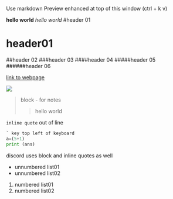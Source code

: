 Use markdown Preview enhanced at top of this window (ctrl + k v)

**hello world**
*hello world*
#header 01
<h1>header01</h1>

##header 02
###header 03
####header 04
#####header 05
######header 06

[link to webpage](https://google.com)

![](2023-11-01-11-55-25.png)

> block - for notes
>> hello world

`inline quote` out of line 

```py for block code
` key top left of keyboard
a=(5+1)
print (ans)
```

discord uses block and inline quotes as well

* unnumbered list01
* unnumbered list02

1. numbered list01
2. numbered list02
